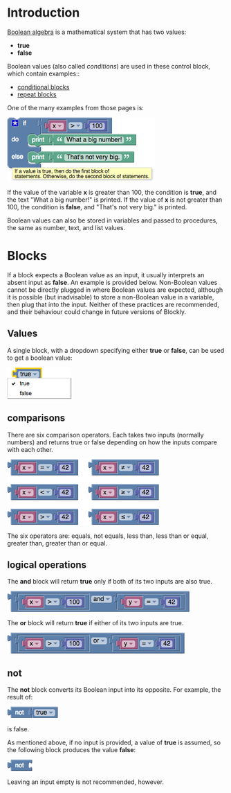 
# Introduction

[Boolean algebra](https://en.wikipedia.org/wiki/Boolean_algebra) is a mathematical system that has two values:
  * **true**
  * **false**

Boolean values (also called _conditions_) are used in these control block, which contain examples::
  * [conditional blocks](IfElse)
  * [repeat blocks](Loops#repeat)

One of the many examples from those pages is:

![](help/if-else.png)

If the value of the variable **x** is greater than 100, the condition is **true**, and the text "What a big number!" is printed.  If the value of **x** is not greater than 100, the condition is **false**, and "That's not very big." is printed.

Boolean values can also be stored in variables and passed to procedures, the same as number, text, and list values.

# Blocks

If a block expects a Boolean value as an input, it usually interprets an absent input as **false**.  An example is provided below.  Non-Boolean values cannot be directly plugged in where Boolean values are expected, although it is possible (but inadvisable) to store a non-Boolean value in a variable, then plug that into the input.  Neither of these practices are recommended, and their behaviour could change in future versions of Blockly.

## Values

A single block, with a dropdown specifying either **true** or **false**, can be used to get a boolean value:

![](help/logic-true-false.png)

## comparisons

There are six comparison operators.  Each takes two inputs (normally numbers) and returns true or false depending on how the inputs compare with each other.

![](help/logic-compare.png)

The six operators are: equals, not equals, less than, less than or equal, greater than, greater than or equal.

## logical operations

The **and** block will return **true** only if both of its two inputs are also true.

![](help/logic-and.png)

The **or** block will return **true** if either of its two inputs are true.

![](help/logic-or.png)

## not

The **not** block converts its Boolean input into its opposite.  For example, the result of:

![](help/logic-not-true.png)

is false.

As mentioned above, if no input is provided, a value of **true** is assumed, so the following block produces the value **false**:

![](help/logic-not.png)

Leaving an input empty is not recommended, however.
